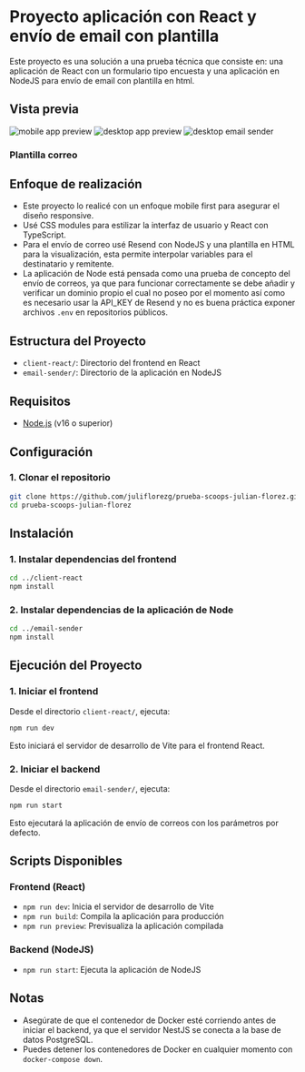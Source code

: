 # Proyecto aplicación con React y envío de email con plantilla

Este proyecto es una solución a una prueba técnica que consiste en: una aplicación de React con un formulario tipo encuesta y una aplicación en NodeJS para envío de email con plantilla en html.

## Vista previa

![mobile app preview](preview/screenshot_mobile.png)
![desktop app preview](preview/screenshot_desktop.png)
![desktop email sender](preview/screenshot_email_template.png)

### Plantilla correo

## Enfoque de realización

* Este proyecto lo realicé con un enfoque mobile first para asegurar el diseño responsive.
* Usé CSS modules para estilizar la interfaz de usuario y React con TypeScript.
* Para el envío de correo usé Resend con NodeJS y una plantilla en HTML para la visualización, esta permite interpolar variables para el destinatario y remitente.
* La aplicación de Node está pensada como una prueba de concepto del envío de correos, ya que para funcionar correctamente se debe añadir y verificar un dominio propio el cual no poseo por el momento así como es necesario usar la API_KEY de Resend y no es buena práctica exponer archivos `.env` en repositorios públicos.



## Estructura del Proyecto

- `client-react/`: Directorio del frontend en React
- `email-sender/`: Directorio de la aplicación en NodeJS

## Requisitos

- [Node.js](https://nodejs.org/) (v16 o superior)

## Configuración

### 1. Clonar el repositorio

```bash
git clone https://github.com/juliflorezg/prueba-scoops-julian-florez.git
cd prueba-scoops-julian-florez
```

## Instalación

### 1. Instalar dependencias del frontend

```bash
cd ../client-react
npm install
```

### 2. Instalar dependencias de la aplicación de Node

```bash
cd ../email-sender
npm install
```


## Ejecución del Proyecto


### 1. Iniciar el frontend

Desde el directorio `client-react/`, ejecuta:

```bash
npm run dev
```

Esto iniciará el servidor de desarrollo de Vite para el frontend React.

### 2. Iniciar el backend

Desde el directorio `email-sender/`, ejecuta:

```bash
npm run start
```

Esto ejecutará la aplicación de envío de correos con los parámetros por defecto.

## Scripts Disponibles

### Frontend (React)

- `npm run dev`: Inicia el servidor de desarrollo de Vite
- `npm run build`: Compila la aplicación para producción
- `npm run preview`: Previsualiza la aplicación compilada

### Backend (NodeJS)

- `npm run start`: Ejecuta la aplicación de NodeJS


## Notas

- Asegúrate de que el contenedor de Docker esté corriendo antes de iniciar el backend, ya que el servidor NestJS se conecta a la base de datos PostgreSQL.
- Puedes detener los contenedores de Docker en cualquier momento con `docker-compose down`.

